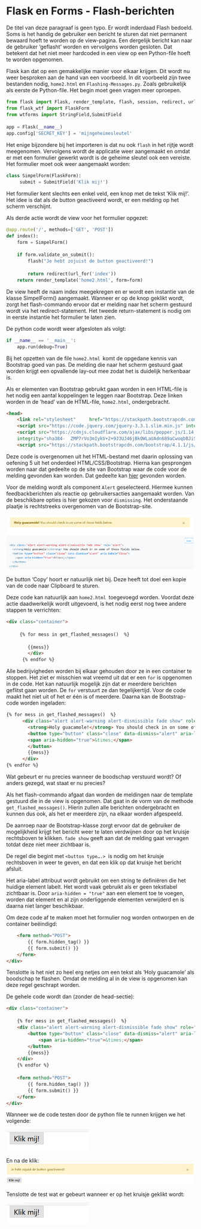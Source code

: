 # Flask en Forms - Flash-berichten

De titel van deze paragraaf is geen typo. Er wordt inderdaad Flash bedoeld. 
Soms is het handig de gebruiker een bericht te sturen dat niet permanent bewaard hoeft te worden op de view-pagina. Een dergelijk bericht kan naar de gebruiker ‘geflasht’ worden en vervolgens worden gesloten. Dat betekent dat het niet meer hardcoded in een view op een Python-file hoeft te worden opgenomen.

Flask kan dat op een gemakkelijke manier voor elkaar krijgen.
Dit wordt nu weer besproken aan de hand van een voorbeeld. In dit voorbeeld zijn twee bestanden nodig, `home2.html` en `Flashing-Messages.py`.
Zoals gebruikelijk als eerste de Python-file. Het begin moet geen vragen meer oproepen.

```python
from flask import Flask, render_template, flash, session, redirect, url_for
from flask_wtf import FlaskForm
from wtforms import StringField,SubmitField

app = Flask(__name__)
app.config['SECRET_KEY'] = 'mijngeheimesleutel'
```

Het enige bijzondere bij het importeren is dat nu ook `flash` in het rijtje wordt meegenomen.
Vervolgens wordt de applicatie weer aangemaakt en omdat er met een formulier gewerkt wordt is de geheime sleutel ook een vereiste.
Het formulier moet ook weer aangemaakt worden:

```python
class SimpelForm(FlaskForm):
     submit = SubmitField('Klik mij!')
```

Het formulier kent slechts een enkel veld, een knop met de tekst ‘Klik mij!’.
Het idee is dat als de button geactiveerd wordt, er een melding op het scherm verschijnt.

Als derde actie wordt de view voor het formulier opgezet:

```python
@app.route('/', methods=['GET', 'POST'])
def index():
    form = SimpelForm()

    if form.validate_on_submit():
        flash("Je hebt zojuist de button geactiveerd!")

        return redirect(url_for('index'))
    return render_template('home2.html', form=form)  
```

De view heeft de naam index meegekregen en er wordt een instantie van de klasse SimpelForm() aangemaakt.
Wanneer er op de knop geklikt wordt, zorgt het flash-commando ervoor dat er melding naar het scherm gestuurd wordt via het redirect-statement.
Het tweede return-statement is nodig om in eerste instantie het formulier te laten zien.

De python code wordt weer afgesloten als volgt:

```python
if __name__ == '__main__':
    app.run(debug=True)
```

Bij het opzetten van de file `home2.html `komt de opgedane kennis van Bootstrap goed van pas. De melding die naar het scherm gestuurd gaat worden krijgt een opvallende lay-out mee zodat het is duidelijk herkenbaar is.

Als er elementen van Bootstrap gebruikt gaan worden in een HTML-file is het nodig een aantal koppelingen te leggen naar Bootstrap. Deze linken worden in de ‘head’ van de HTML-file, `home2.html`, ondergebracht.

```html
<head>
    <link rel="stylesheet"     href="https://stackpath.bootstrapcdn.com/bootstrap/4.1.1/css/bootstrap.min.css"     integrity="sha384-  WskhaSGFgHYWDcbwN70/dfYBj47jz9qbsMId/iRN3ewGhXQFZCSftd1LZCfmhktB"   crossorigin="anonymous">
    <script src="https://code.jquery.com/jquery-3.3.1.slim.min.js" integrity="sha384-   q8i/X+965DzO0rT7abK41JStQIAqVgRVzpbzo5smXKp4YfRvH+8abtTE1Pi6jizo"   crossorigin="anonymous"></script>
    <script src="https://cdnjs.cloudflare.com/ajax/libs/popper.js/1.14.3/umd/popper.min.js" 
    integrity="sha384-  ZMP7rVo3mIykV+2+9J3UJ46jBk0WLaUAdn689aCwoqbBJiSnjAK/l8WvCWPIPm49"   crossorigin="anonymous"></script>
    <script src="https://stackpath.bootstrapcdn.com/bootstrap/4.1.1/js/bootstrap.min.js"    integrity="sha384-  smHYKdLADwkXOn1EmN1qk/HfnUcbVRZyYmZ4qpPea6sjB/pTJ0euyQp0Mk8ck+5T"   crossorigin="anonymous
```

Deze code is overgenomen uit het HTML-bestand met daarin oplossing van oefening 5 uit het onderdeel HTML/CSS/Bootstrap. 
Hierna kan gesprongen worden naar dat gedeelte op de site van Bootstrap waar de code voor de melding gevonden kan worden. Dat gedeelte kan [hier](https://getbootstrap.com/docs/4.0/components/alerts/) gevonden worden.

Voor de melding wordt als component `Alert` geselecteerd. Hiermee kunnen feedbackberichten als reactie op gebruikersacties aangemaakt worden. Van de beschikbare opties is hier gekozen voor `dismissing`.
Het onderstaande plaatje is rechtstreeks overgenomen van de Bootstrap-site.

![Alert melding code en voorbeeld op bootstrap site](imgs/alert-melding-bootstrap.png)

De button ‘Copy’ hoort er natuurlijk niet bij. Deze heeft tot doel een kopie van de code naar Clipboard te sturen. 

Deze code kan natuurlijk aan `home2.html `toegevoegd worden. Voordat deze actie daadwerkelijk wordt uitgevoerd, is het nodig eerst nog twee andere stappen te verrichten:

```html
<div class="container">

     {% for mess in get_flashed_messages()  %}
      
        {{mess}}
        </div>
      {% endfor %}
```

Alle bedrijvigheden worden bij elkaar gehouden door ze in een container te stoppen. Het ziet er misschien wat vreemd uit dat er een `for` is opgenomen in de code. Het kan natuurlijk mogelijk zijn dat er meerdere berichten geflitst gaan worden. De `for` verstuurt ze dan tegelijkertijd. Voor de code maakt het niet uit of het er één is of meerdere.
Daarna kan de Bootstrap-code worden ingeladen:

```html
{% for mess in get_flashed_messages()  %}
      <div class="alert alert-warning alert-dismissible fade show" role="alert">
        <strong>Holy guacamole!</strong> You should check in on some of those fields below.
        <button type="button" class="close" data-dismiss="alert" aria-label="Close">
        <span aria-hidden="true">&times;</span>
        </button>
        {{mess}}
      </div>
{% endfor %}
```
Wat gebeurt er nu precies wanneer de boodschap verstuurd wordt? Of anders gezegd, wat staat er nu precies?

Als het flash-commando afgaat dan worden de meldingen naar de template gestuurd die in de view is opgenomen. Dat gaat in de vorm van de methode `get_flashed_messages()`. 
Hierin zullen alle berichten ondergebracht en kunnen dus ook, als het er meerdere zijn, na elkaar worden afgespeeld.

De aanroep naar de Bootstrap-klasse zorgt ervoor dat de gebruiker de mogelijkheid krijgt het bericht weer te laten verdwijnen door op het kruisje rechtsboven te klikken. 
`fade show` geeft aan dat de melding gaat vervagen totdat deze niet meer zichtbaar is.

De regel die begint met `<button type….> `is nodig om het kruisje rechtsboven in weer te geven, en dat een klik op dat kruisje het bericht afsluit. 

Het aria-label attribuut wordt gebruikt om een string te definiëren die het huidige element labelt. Het wordt vaak gebruikt als er geen tekstlabel zichtbaar is.
Door `aria-hidden = "true"` aan een element toe te voegen, worden dat element en al zijn onderliggende elementen verwijderd en is daarna niet langer beschikbaar.

Om deze code af te maken moet het formulier nog worden ontworpen en de container beëindigd:

```html
    <form method="POST">
        {{ form.hidden_tag() }}
        {{ form.submit() }}
    </form>
</div>
```

Tenslotte is het niet zo heel erg netjes om een tekst als ‘Holy guacamole’ als boodschap te flashen. Omdat de melding al in de view is opgenomen kan deze regel geschrapt worden.

De gehele code wordt dan (zonder de head-sectie):

```html
<div class="container">

    {% for mess in get_flashed_messages()  %}
    <div class="alert alert-warning alert-dismissible fade show" role="alert">
        <button type="button" class="close" data-dismiss="alert" aria-label="Close">
            <span aria-hidden="true">&times;</span>
        </button>
        {{mess}}
    </div>
    {% endfor %}

    <form method="POST">
        {{ form.hidden_tag() }}
        {{ form.submit() }}
    </form>
</div>
```


Wanneer we de code testen door de python file te runnen krijgen we het volgende:

![Een button met de tekst 'Klik mij!'](imgs/Button-met-klik-mij-tekst.png)


En na de klik:
![De pagina nadat er op de button is geklikt. Een bericht wordt geflasht](imgs/button-met-melding.png)

Tenslotte de test wat er gebeurt wanneer er op het kruisje geklikt wordt:

![Het bericht is verdwenen](imgs/Button-met-klik-mij-tekst.png)

